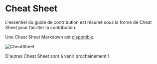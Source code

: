 # Cheat Sheet

L'essentiel du guide de contribution est résumé sous la forme de Cheat Sheet pour faciliter la contribution. 

Une Cheat Sheet Markdown est [disponible]().

![CheatSheet]()

D'autres Cheat Sheet sont à venir prochainement !